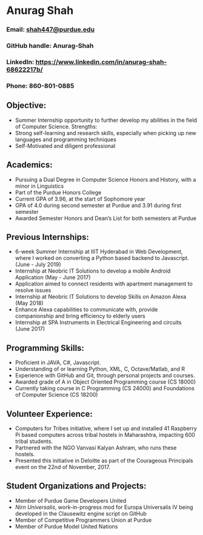 # Anurag Shah
### Email: shah447@purdue.edu
### GitHub handle: Anurag-Shah
### LinkedIn: https://www.linkedin.com/in/anurag-shah-68622217b/
### Phone: 860-801-0885

## Objective:
*	Summer Internship opportunity to further develop my abilities in the field of Computer Science.
Strengths:
*	Strong self-learning and research skills, especially when picking up new languages and programming techniques
*	Self-Motivated and diligent professional
## Academics:
*	Pursuing a Dual Degree in Computer Science Honors and History, with a minor in Linguistics
*	Part of the Purdue Honors College
*	Current GPA of 3.96, at the start of Sophomore year
  *	GPA of 4.0 during second semester at Purdue and 3.91 during first semester
*	Awarded Semester Honors and Dean’s List for both semesters at Purdue
## Previous Internships:
*	6-week Summer Internship at IIIT Hyderabad in Web Development, where I worked on converting a Python based backend to Javascript. (June - July 2019)
*	Internship at Neobric IT Solutions to develop a mobile Android Application (May - June 2017)
  *	Application aimed to connect residents with apartment management to resolve issues
*	Internship at Neobric IT Solutions to develop Skills on Amazon Alexa (May 2018)
  *	Enhance Alexa capabilities to communicate with, provide companionship and bring efficiency to elderly users
*	Internship at SPA Instruments in Electrical Engineering and circuits (June 2017)
## Programming Skills:
*	Proficient in JAVA, C#, Javascript.
*	Understanding of or learning Python, XML, C, Octave/Matlab, and R
*	Experience with GitHub and Git, through personal projects and courses.
*	Awarded grade of A in Object Oriented Programming course (CS 18000)
*	Currently taking course in C Programming (CS 24000) and Foundations of Computer Science (CS 18200) 
## Volunteer Experience:
*	Computers for Tribes initiative, where I set up and installed 41 Raspberry Pi based computers across tribal hostels in Maharashtra, impacting 600 tribal students.
  *	Partnered with the NGO Vanvasi Kalyan Ashram, who runs these hostels.
  *	Presented this initiative in Deloitte as part of the Courageous Principals event on the 22nd of November, 2017.
## Student Organizations and Projects:
*	Member of Purdue Game Developers United
*	_Nirn Universalis_, work-in-progress mod for Europa Universalis IV being developed in the Clausewitz engine script on GitHub
*	Member of Competitive Programmers Union at Purdue
*	Member of Purdue Model United Nations
